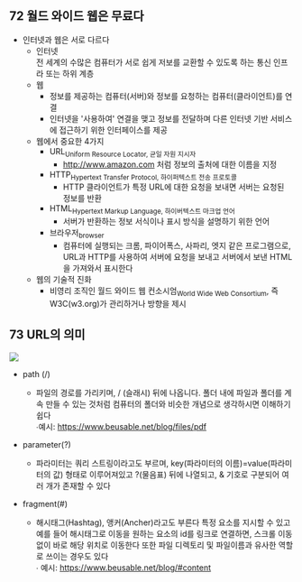 ## 72 월드 와이드 웹은 무료다

- 인터넷과 웹은 서로 다르다
  - 인터넷  
    전 세계의 수많은 컴퓨터가 서로 쉽게 저보를 교환할 수 있도록 하는 통신 인프라 또는 하위 계층
  - 웹
    - 정보를 제공하는 컴퓨터(서버)와 정보를 요청하는 컴퓨터(클라이언트)를 연결
    - 인터넷을 '사용하여' 연결을 맺고 정보를 전달하며 다른 인터넷 기반 서비스에 접근하기 위한 인터페이스를 제공
  - 웹에서 중요한 4가지
    - URL<sub>Uniform Resource Locator, 균일 자원 지시자</sub>
      - http://www.amazon.com 처럼 정보의 출처에 대한 이름을 지정
    - HTTP<sub>Hypertext Transfer Protocol, 하이퍼텍스트 전송 프로토콜</sub>
      - HTTP 클라이언트가 특정 URL에 대한 요청을 보내면 서버는 요청된 정보를 반환
    - HTML<sub>Hypertext Markup Language, 하이버텍스트 마크업 언어</sub>
      - 서버가 반환하는 정보 서식이나 표시 방식을 설명하기 위한 언어
    - 브라우저<sub>browser</sub>
      - 컴퓨터에 실행되는 크롬, 파이어폭스, 사파리, 엣지 같은 프로그램으로,  
        URL과 HTTP를 사용하여 서버에 요청을 보내고 서버에서 보낸 HTML을 가져와서 표시한다
  - 웹의 기술적 진화
    - 비영리 조직인 월드 와이드 웹 컨소시엄<sub>World Wide Web Consortium</sub>, 즉 W3C(w3.org)가 관리하거나 방향을 제시

## 73 URL의 의미

<img src=https://www.beusable.net/blog/wp-content/uploads/2021/02/image-6.png />

- path (/)

  - 파일의 경로를 가리키며, / (슬래시) 뒤에 나옵니다. 폴더 내에 파일과 폴더를 계속 만들 수 있는 것처럼 컴퓨터의 폴더와 비슷한 개념으로 생각하시면 이해하기 쉽다  
    ∙예시: https://www.beusable.net/blog/files/pdf

- parameter(?)

  - 파라미터는 쿼리 스트링이라고도 부르며, key(파라미터의 이름)=value(파라미터의 값) 형태로 이루어져있고 ?(물음표) 뒤에 나열되고, & 기호로 구분되어 여러 개가 존재할 수 있다

- fragment(#)
  - 해시태그(Hashtag), 앵커(Ancher)라고도 부른다 특정 요소를 지시할 수 있고 예를 들어 해시태그로 이동을 원하는 요소의 id를 링크로 연결하면, 스크롤 이동없이 바로 해당 위치로 이동한다 또한 파일 디렉토리 및 파일이름과 유사한 역할로 쓰이는 경우도 있다  
    ∙ 예시: https://www.beusable.net/blog/#content
